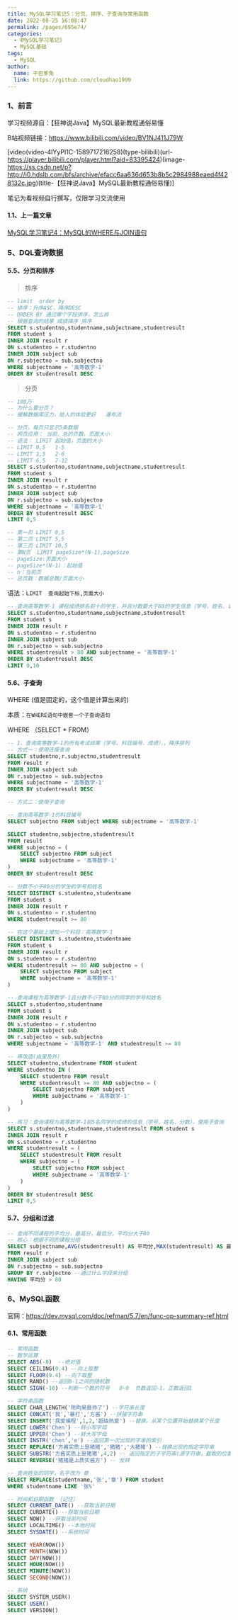 ```yaml
---
title: MySQL学习笔记5：分页、排序、子查询与常用函数
date: 2022-08-25 16:08:47
permalink: /pages/695e74/
categories:
  - 《MySQL学习笔记》
  - MySQL基础
tags:
  - MySQL
author: 
  name: 干巴爹兔
  link: https://github.com/cloudhao1999
---
```

### 1、前言

学习视频源自：【狂神说Java】MySQL最新教程通俗易懂

B站视频链接：https://www.bilibili.com/video/BV1NJ411J79W

[video(video-4IYyPI1C-1589717216258)(type-bilibili)(url-https://player.bilibili.com/player.html?aid=83395424)(image-https://ss.csdn.net/p?http://i0.hdslb.com/bfs/archive/efacc6aa636d653b8b5c2984988eaed4f428132c.jpg)(title-【狂神说Java】MySQL最新教程通俗易懂)]


笔记为看视频自行撰写，仅限学习交流使用
#### 1.1、上一篇文章
[MySQL学习笔记4：MySQL的WHERE与JOIN语句](https://blog.csdn.net/qq_18297883/article/details/106411602)
### 5、DQL查询数据
#### 5.5、分页和排序

<!-- more -->

> 排序

```sql
-- limit  order by
-- 排序：升序ASC，降序DESC
-- ORDER BY 通过哪个字段排序，怎么排
-- 根据查询的结果 成绩降序 排序
SELECT s.studentno,studentname,subjectname,studentresult
FROM student s
INNER JOIN result r
ON s.studentno = r.studentno
INNER JOIN subject sub
ON r.subjectno = sub.subjectno
WHERE subjectname = '高等数学-1'
ORDER BY studentresult DESC
```



> 分页

```sql
-- 100万
-- 为什么要分页？
-- 缓解数据库压力，给人的体验更好   瀑布流

-- 分页，每页只显示5条数据
-- 网页应用： 当前，总的页数，页面大小
-- 语法： LIMIT 起始值，页面的大小
-- LIMIT 0,5   1-5
-- LIMIT 1,5   2-6
-- LIMIT 6,5   7-12
SELECT s.studentno,studentname,subjectname,studentresult
FROM student s
INNER JOIN result r
ON s.studentno = r.studentno
INNER JOIN subject sub
ON r.subjectno = sub.subjectno
WHERE subjectname = '高等数学-1'
ORDER BY studentresult DESC
LIMIT 0,5

-- 第一页 LIMIT 0,5
-- 第二页 LIMIT 5,5
-- 第三页 LIMIT 10,5
-- 第N页  LIMIT pageSize*(N-1),pageSize
-- pageSize:页面大小
-- pageSize*(N-1)：起始值
-- n：当前页
-- 总页数：数据总数/页面大小
```

语法：`LIMIT  查询起始下标,页面大小`

```sql
-- 查询高等数学-1 课程成绩排名前十的学生，并且分数要大于80的学生信息（学号、姓名、课程名称、分数）
SELECT s.studentno,studentname,subjectname,studentresult
FROM student s
INNER JOIN result r
ON s.studentno = r.studentno
INNER JOIN subject sub
ON r.subjectno = sub.subjectno
WHERE studentresult > 80 AND subjectname = '高等数学-1'
ORDER BY studentresult DESC
LIMIT 0,10
```



#### 5.6、子查询

WHERE (值是固定的，这个值是计算出来的)

本质：`在WHERE语句中嵌套一个子查询语句`

WHERE （SELECT * FROM）

```sql
-- 1、查询高等数学-1的所有考试结果（学号、科目编号、成绩），，降序排列
-- 方式一：使用连接查询
SELECT studentno,r.subjectno,studentresult
FROM result r
INNER JOIN subject sub
ON r.subjectno = sub.subjectno
WHERE subjectname = '高等数学-1'
ORDER BY studentresult DESC

-- 方式二：使用子查询

-- 查询高等数学-1的科目编号
SELECT subjectno FROM subject WHERE subjectname = '高等数学-1'

SELECT studentno,subjectno,studentresult
FROM result
WHERE subjectno = (
	SELECT subjectno FROM subject 
    WHERE subjectname = '高等数学-1'
)
ORDER BY studentresult DESC

-- 分数不小于80分的学生的学号和姓名
SELECT DISTINCT s.studentno,studentname
FROM student s
INNER JOIN result r
ON s.studentno = r.studentno
WHERE studentresult >= 80

-- 在这个基础上增加一个科目：高等数学-1
SELECT DISTINCT s.studentno,studentname
FROM student s
INNER JOIN result r
ON s.studentno = r.studentno
WHERE studentresult >= 80 AND subjectno = (
	SELECT subjectno FROM subject
    WHERE subjectname = '高等数学-1'
)

-- 查询课程为高等数学-1且分数不小于80分的同学的学号和姓名
SELECT s.studentno,studentname
FROM student s
INNER JOIN result r
ON s.studentno = r.studentno
INNER JOIN subject sub
ON r.subjectno = sub.subjectno
WHERE subjectname = '高等数学-1' AND studentresult >= 80

-- 再改造(由里及外)
SELECT studentno,studentname FROM student
WHERE studentno IN (
	SELECT studentno FROM result
    WHERE studentresult >= 80 AND subjectno = (
    	SELECT subjectno FROM subject 
        WHERE subjectname = '高等数学-1'
    )
)

-- 练习：查询课程为高等数学-1前5名同学的成绩的信息（学号、姓名、分数），使用子查询
SELECT s.studentno,studentname,studentresult FROM student s
INNER JOIN result r
ON s.studentno = r.studentno
WHERE studentresult = (
	SELECT studentresult FROM result
    WHERE subjectno = (
    	SELECT subjectno FROM subject
        WHERE subjectname = '高等数学-1'
    )
)
ORDER BY studentresult DESC
LIMIT 0,5
```
#### 5.7、分组和过滤

```sql
-- 查询不同课程的平均分，最高分，最低分，平均分大于80
-- 核心：根据不同的课程分组
SELECT subjectname,AVG(studentresult) AS 平均分,MAX(studentresult) AS 最高分,MIN(studentresult) AS 最低分
FROM result r
INNER JOIN subject sub
ON r.subjectno = sub.subjectno
GROUP BY r.subjectno --通过什么字段来分组
HAVING 平均分 > 80
```


### 6、MySQL函数

官网：https://dev.mysql.com/doc/refman/5.7/en/func-op-summary-ref.html

#### 6.1、常用函数

```sql
-- 常用函数
-- 数学运算
SELECT ABS(-8)  --绝对值
SELECT CEILING(9.4) --向上取整
SELECT FLOOR(9.4) --向下取整
SELECT RAND() --返回0-1之间的随机数
SELECT SIGN(-10) --判断一个数的符号   0-0  负数返回-1，正数返回1

-- 字符串函数
SELECT CHAR_LENGTH('陈昀昊最帅了') --字符串长度
SELECT CONCAT('我','暴打','方酱') --拼接字符串
SELECT INSERT('我爱编程',1,2,'超级热爱') --替换，从某个位置开始替换某个长度
SELECT LOWER('Chen') --转小写字母
SELECT UPPER('Chen') --转大写字母
SELECT INSTR('chen','e') --返回第一次出现的字串的索引
SELECT REPLACE('方酱实质上是猪猪','猪猪','大猪猪') --替换出现的指定字符串
SELECT SUBSTR('方酱实质上是猪猪',4,2) -- 返回指定的子字符串(源字符串，截取的位置，截取的长度)
SELECT REVERSE('猪猪是上质实酱方') -- 反转

-- 查询姓张的同学，名字改为 章
SELECT REPLACE(studentname,'张','章') FROM student
WHERE studentname LIKE '张%'

-- 时间和日期函数 （记住）
SELECT CURRENT_DATE() --获取当前日期
SELECT CURDATE() --获取当前日期
SELECT NOW() --获取当前时间
SELECT LOCALTIME() --本地时间
SELECT SYSDATE() --系统时间

SELECT YEAR(NOW())
SELECT MONTH(NOW())
SELECT DAY(NOW())
SELECT HOUR(NOW())
SELECT MINUTE(NOW())
SELECT SECOND(NOW())

-- 系统
SELECT SYSTEM_USER()
SELECT USER()
SELECT VERSION()
```
